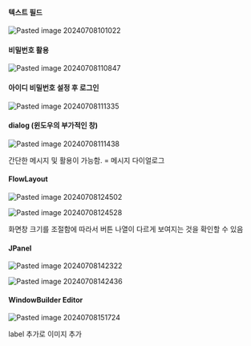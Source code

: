 
#### 텍스트 필드

![Pasted image 20240708101022](https://github.com/AHHyeon12/My-Java-Study/assets/171016089/9c061263-810f-4dab-a446-c299471369bc)




#### 비밀번호 활용

![Pasted image 20240708110847](https://github.com/AHHyeon12/My-Java-Study/assets/171016089/dfb4366d-6a87-465a-bce8-224f80673967)




#### 아이디 비밀번호 설정 후 로그인

![Pasted image 20240708111335](https://github.com/AHHyeon12/My-Java-Study/assets/171016089/ef12744b-033b-41c9-a84d-6f93656b6c7e)




#### dialog (윈도우의 부가적인 창)

![Pasted image 20240708111438](https://github.com/AHHyeon12/My-Java-Study/assets/171016089/495f8916-6731-416c-ba0e-82ef4414da6e)


간단한 메시지 및 활용이 가능함.
= 메시지 다이얼로그


#### FlowLayout

![Pasted image 20240708124502](https://github.com/AHHyeon12/My-Java-Study/assets/171016089/c8cb7c64-597f-4ad0-8680-e265935cbe16)


![Pasted image 20240708124528](https://github.com/AHHyeon12/My-Java-Study/assets/171016089/2b698407-4524-410b-82da-ebb634297a7a)


화면창 크기를 
조절함에 따라서 버튼 나열이 
다르게 보여지는 것을 확인할 수 있음


#### JPanel

![Pasted image 20240708142322](https://github.com/AHHyeon12/My-Java-Study/assets/171016089/e05c5f35-b61c-4475-a9c6-fef1b12ed926)


![Pasted image 20240708142436](https://github.com/AHHyeon12/My-Java-Study/assets/171016089/43dccc46-012f-413c-b210-7ab4ef15ec87)



#### WindowBuilder Editor

![Pasted image 20240708151724](https://github.com/AHHyeon12/My-Java-Study/assets/171016089/dbee0e3c-7380-4f66-803b-875395f298c9)



label 추가로 이미지 추가
